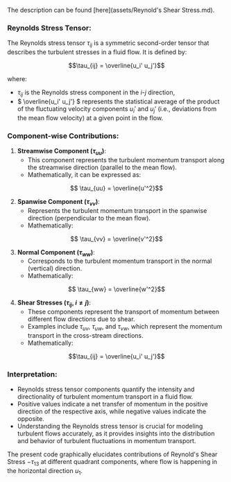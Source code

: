 The description can be found [here](assets/Reynold's Shear Stress.md).

### Reynolds Stress Tensor:

The Reynolds stress tensor $` \tau_{ij} `$ is a symmetric second-order tensor that describes the turbulent stresses in a fluid flow. It is defined by:
```math
\tau_{ij} = \overline{u_i' u_j'}
```
where:
- $` \tau_{ij} `$ is the Reynolds stress component in the $` i `$-$` j `$ direction,
- $` \overline{u_i' u_j'} `$ represents the statistical average of the product of the fluctuating velocity components $` u_i' `$ and $` u_j' `$ (i.e., deviations from the mean flow velocity) at a given point in the flow.

### Component-wise Contributions:

1. **Streamwise Component ($` \tau_{uu} `$)**:
   - This component represents the turbulent momentum transport along the streamwise direction (parallel to the mean flow).
   - Mathematically, it can be expressed as:
```math
   \tau_{uu} = \overline{u'^2}
```

2. **Spanwise Component ($` \tau_{vv} `$)**:
   - Represents the turbulent momentum transport in the spanwise direction (perpendicular to the mean flow).
   - Mathematically:
```math
 \tau_{vv} = \overline{v'^2}
```

3. **Normal Component ($` \tau_{ww} `$)**:
   - Corresponds to the turbulent momentum transport in the normal (vertical) direction.
   - Mathematically:
```math
 \tau_{ww} = \overline{w'^2}
```

4. **Shear Stresses ($` \tau_{ij} `$, $` i \neq j `$)**:
   - These components represent the transport of momentum between different flow directions due to shear.
   - Examples include $` \tau_{uv} `$, $` \tau_{uw} `$, and $` \tau_{vw} `$, which represent the momentum transport in the cross-stream directions.
   - Mathematically:
```math
\tau_{ij} = \overline{u_i' u_j'}
```

### Interpretation:

- Reynolds stress tensor components quantify the intensity and directionality of turbulent momentum transport in a fluid flow.
- Positive values indicate a net transfer of momentum in the positive direction of the respective axis, while negative values indicate the opposite.
- Understanding the Reynolds stress tensor is crucial for modeling turbulent flows accurately, as it provides insights into the distribution and behavior of turbulent fluctuations in momentum transport.

The present code graphically elucidates contributions of Reynold's Shear Stress $` - \tau_{13} `$ at different quadrant components, where flow is happening in the horizontal direction $` u_{1} `$.
